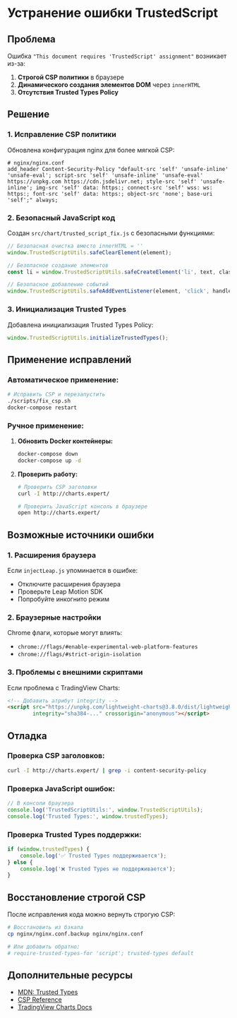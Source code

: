 # Устранение ошибки TrustedScript

## Проблема

Ошибка `"This document requires 'TrustedScript' assignment"` возникает из-за:

1. **Строгой CSP политики** в браузере
2. **Динамического создания элементов DOM** через `innerHTML`
3. **Отсутствия Trusted Types Policy**

## Решение

### 1. Исправление CSP политики

Обновлена конфигурация nginx для более мягкой CSP:

```nginx
# nginx/nginx.conf
add_header Content-Security-Policy "default-src 'self' 'unsafe-inline' 'unsafe-eval'; script-src 'self' 'unsafe-inline' 'unsafe-eval' https://unpkg.com https://cdn.jsdelivr.net; style-src 'self' 'unsafe-inline'; img-src 'self' data: https:; connect-src 'self' wss: ws: https:; font-src 'self' data: https:; object-src 'none'; base-uri 'self';" always;
```

### 2. Безопасный JavaScript код

Создан `src/chart/trusted_script_fix.js` с безопасными функциями:

```javascript
// Безопасная очистка вместо innerHTML = ''
window.TrustedScriptUtils.safeClearElement(element);

// Безопасное создание элементов
const li = window.TrustedScriptUtils.safeCreateElement('li', text, className);

// Безопасное добавление событий
window.TrustedScriptUtils.safeAddEventListener(element, 'click', handler);
```

### 3. Инициализация Trusted Types

Добавлена инициализация Trusted Types Policy:

```javascript
window.TrustedScriptUtils.initializeTrustedTypes();
```

## Применение исправлений

### Автоматическое применение:

```bash
# Исправить CSP и перезапустить
./scripts/fix_csp.sh
docker-compose restart
```

### Ручное применение:

1. **Обновить Docker контейнеры:**
   ```bash
   docker-compose down
   docker-compose up -d
   ```

2. **Проверить работу:**
   ```bash
   # Проверить CSP заголовки
   curl -I http://charts.expert/

   # Проверить JavaScript консоль в браузере
   open http://charts.expert/
   ```

## Возможные источники ошибки

### 1. Расширения браузера

Если `injectLeap.js` упоминается в ошибке:
- Отключите расширения браузера
- Проверьте Leap Motion SDK
- Попробуйте инкогнито режим

### 2. Браузерные настройки

Chrome флаги, которые могут влиять:
- `chrome://flags/#enable-experimental-web-platform-features`
- `chrome://flags/#strict-origin-isolation`

### 3. Проблемы с внешними скриптами

Если проблема с TradingView Charts:
```html
<!-- Добавить атрибут integrity -->
<script src="https://unpkg.com/lightweight-charts@3.8.0/dist/lightweight-charts.standalone.production.js" 
        integrity="sha384-..." crossorigin="anonymous"></script>
```

## Отладка

### Проверка CSP заголовков:

```bash
curl -I http://charts.expert/ | grep -i content-security-policy
```

### Проверка JavaScript ошибок:

```javascript
// В консоли браузера
console.log('TrustedScriptUtils:', window.TrustedScriptUtils);
console.log('Trusted Types:', window.trustedTypes);
```

### Проверка Trusted Types поддержки:

```javascript
if (window.trustedTypes) {
    console.log('✅ Trusted Types поддерживается');
} else {
    console.log('❌ Trusted Types не поддерживается');
}
```

## Восстановление строгой CSP

После исправления кода можно вернуть строгую CSP:

```bash
# Восстановить из бэкапа
cp nginx/nginx.conf.backup nginx/nginx.conf

# Или добавить обратно:
# require-trusted-types-for 'script'; trusted-types default
```

## Дополнительные ресурсы

- [MDN: Trusted Types](https://developer.mozilla.org/en-US/docs/Web/API/Trusted_Types_API)
- [CSP Reference](https://content-security-policy.com/)
- [TradingView Charts Docs](https://tradingview.github.io/lightweight-charts/) 